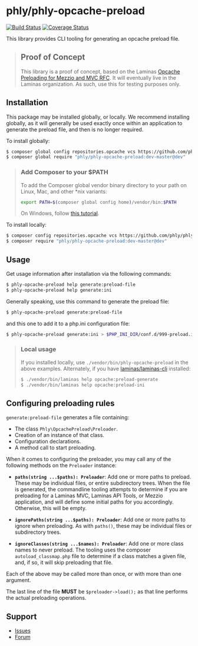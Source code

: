 # phly/phly-opcache-preload

[![Build Status](https://travis-ci.com/phly/phly-opcache-preload.svg?branch=master)](https://travis-ci.com/phly/phly-opcache-preload)
[![Coverage Status](https://coveralls.io/repos/github/laminas/laminas-opcache-preload/badge.svg?branch=master)](https://coveralls.io/github/laminas/laminas-opcache-preload?branch=master)

This library provides CLI tooling for generating an opcache preload file.

> ## Proof of Concept
>
> This library is a proof of concept, based on the Laminas [Opcache
> Preloading for Mezzio and MVC RFC](https://discourse.laminas.dev/t/rfc-opache-preloading-for-mezzio-and-mvc/1442).
> It will eventually live in the Laminas organization. As such, use this for
> testing purposes only.

## Installation

This package may be installed globally, or locally. We recommend installing
globally, as it will generally be used exactly once within an application to
generate the preload file, and then is no longer required.

To install globally:

```bash
$ composer global config repositories.opcache vcs https://github.com/phly/phly-opcache-preload.git
$ composer global require "phly/phly-opcache-preload:dev-master@dev"
```

> ### Add Composer to your $PATH
>
> To add the Composer global vendor binary directory to your path on Linux, Mac,
> and other *nix variants:
>
> ```bash
> export PATH=$(composer global config home)/vendor/bin:$PATH
> ```
>
> On Windows, follow [this tutorial](https://www.architectryan.com/2018/03/17/add-to-the-path-on-windows-10/).

To install locally:

```bash
$ composer config repositories.opcache vcs https://github.com/phly/phly-opcache-preload.git
$ composer require "phly/phly-opcache-preload:dev-master@dev"
```

## Usage

Get usage information after installation via the following commands:

```bash
$ phly-opcache-preload help generate:preload-file
$ phly-opcache-preload help generate:ini
```

Generally speaking, use this command to generate the preload file:

```bash
$ phly-opcache-preload generate:preload-file
```

and this one to add it to a php.ini configuration file:

```bash
$ phly-opcache-preload generate:ini > $PHP_INI_DIR/conf.d/999-preload.ini
```

> ### Local usage
>
> If you installed locally, use `./vendor/bin/phly-opcache-preload` in the above
> examples. Alternately, if you have [laminas/laminas-cli](https://github.com/laminas/laminas-cli)
> installed:
>
> ```bash
> $ ./vendor/bin/laminas help opcache:preload-generate
> $ ./vendor/bin/laminas help opcache:preload-ini
> ```

## Configuring preloading rules

`generate:preload-file` generates a file containing:

- The class `Phly\OpcachePreload\Preloader`.
- Creation of an instance of that class.
- Configuration declarations.
- A method call to start preloading.

When it comes to configuring the preloader, you may call any of the following
methods on the `Preloader` instance:

- **`paths(string ...$paths): Preloader`**: Add one or more paths to preload.
  These may be individual files, or entire subdirectory trees. When the file is
  generated, the commandline tooling attempts to determine if you are preloading
  for a Laminas MVC, Laminas API Tools, or Mezzio application, and will define
  some initial paths for you accordingly. Otherwise, this will be empty.

- **`ignorePaths(string ...$paths): Preloader`**: Add one or more paths to
  ignore when preloading. As with `paths()`, these may be individual files or
  subdirectory trees.

- **`ignoreClasses(string ...$names): Preloader`**: Add one or more class names
  to never preload. The tooling uses the composer `autoload_classmap.php` file
  to determine if a class matches a given file, and, if so, it will skip
  preloading that file.

Each of the above may be called more than once, or with more than one argument.

The last line of the file **MUST** be `$preloader->load();` as that line
performs the actual preloading operations.

<!--
## Documentation

Browse the documentation online at https://docs.laminas.dev/laminas-{component}/

-->

## Support

* [Issues](https://github.com/phly/phly-opcache-preload/issues/)
* [Forum](https://discourse.laminas.dev/t/rfc-opcache-preloading-for-mezzio-and-mvc/1442)
